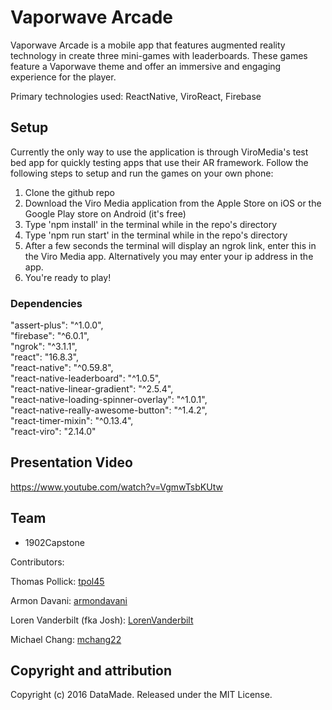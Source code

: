 # Vaporwave Arcade

Vaporwave Arcade is a mobile app that features augmented reality technology in create three mini-games with leaderboards. These games feature a Vaporwave theme and offer an immersive and engaging experience for the player.

Primary technologies used: ReactNative, ViroReact, Firebase

## Setup 
Currently the only way to use the application is through ViroMedia's test bed app for quickly testing apps that use their AR framework. Follow the following steps to setup and run the games on your own phone:

1. Clone the github repo
2. Download the Viro Media application from the Apple Store on iOS or the Google Play store on Android (it's free)
3. Type 'npm install' in the terminal while in the repo's directory
4. Type 'npm run start' in the terminal while in the repo's directory
5. After a few seconds the terminal will display an ngrok link, enter this in the Viro Media app. Alternatively you may enter your ip address in the app.
6. You're ready to play!

### Dependencies

"assert-plus": "^1.0.0",  
"firebase": "^6.0.1",  
"ngrok": "^3.1.1",  
"react": "16.8.3",  
"react-native": "^0.59.8",  
"react-native-leaderboard": "^1.0.5",  
"react-native-linear-gradient": "^2.5.4",  
"react-native-loading-spinner-overlay": "^1.0.1",  
"react-native-really-awesome-button": "^1.4.2",  
"react-timer-mixin": "^0.13.4",  
"react-viro": "2.14.0"  

## Presentation Video

https://www.youtube.com/watch?v=VgmwTsbKUtw  

## Team

* 1902Capstone

Contributors:

Thomas Pollick: [tpol45](https://github.com/tpol45)

Armon Davani: [armondavani](https://github.com/armondavani)

Loren Vanderbilt (fka Josh): [LorenVanderbilt](https://github.com/LorenVanderbilt)

Michael Chang: [mchang22](https://github.com/mchang22)


## Copyright and attribution

Copyright (c) 2016 DataMade. Released under the MIT License.
